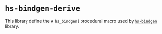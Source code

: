<!-- cargo-sync-readme start -->

# `hs-bindgen-derive`

This library define the `#[hs_bindgen]` procedural macro used by
[`hs-bindgen`](https://github.com/yvan-sraka/hs-bindgen) library.

<!-- cargo-sync-readme end -->
